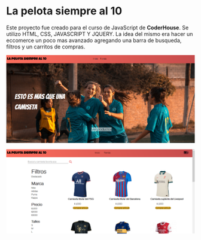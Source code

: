 # La pelota siempre al 10
Este proyecto fue creado para el curso de JavaScript de **CoderHouse**. Se utilizo HTML, CSS, JAVASCRIPT Y JQUERY. 
La idea del mismo era hacer un eccomerce un poco mas avanzado agregando una barra de busqueda, filtros y un carritos de compras.

![foto1](img/foto1.png)

![foto1](img/foto2.png)
